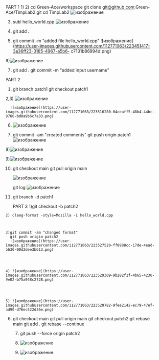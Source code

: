 PART 1
1)
2) cd Green-Ace/workspace
   git clone git@github.com:Green-Ace/TimpLab2.git
   cd TimpLab2 
   ![изображение](https://user-images.githubusercontent.com/112771063/223440455-c18d9f55-4119-42c7-a3df-6737c48a994c.png)




3) subl hello_world.cpp
  ![изображение](https://user-images.githubusercontent.com/112771063/223445500-5e89bcd9-efe8-4ecf-8ba8-32a7b55741ba.png)
  
  
  
  
 4) git add .
  
  
  
  5) git commit -m "added file hello_world.cpp" 
    ![изображение](https://user-images.githubusercontent.com/112771063/223451417-3a36ff23-3185-4967-a5b6-      c7131b86994d.png)
  
  
  
  
  6)![изображение](https://user-images.githubusercontent.com/112771063/223452618-c1a6e47b-bc2f-4cd8-8be8-9cef9b07755c.png)





  7) git add .
     git commit -m "added input username"





PART 2
1) git branch patch1
   git checkout patch1
   
   
   
2,3) ![изображение](https://user-images.githubusercontent.com/112771063/223515927-3e843234-51e7-492e-8814-3d78a22c93d8.png)




      ![изображение](https://user-images.githubusercontent.com/112771063/223516280-04ceaff5-48b4-44bc-9760-bd0a9b6c7a33.png)
   6) ![изображение](https://user-images.githubusercontent.com/112771063/223517350-7dce072b-7744-4afc-b2b3-02691a7c56e1.png)





   8) git commit -am "created comments"
       git push origin patch1
      ![изображение](https://user-images.githubusercontent.com/112771063/223519430-a72fa09d-e6d1-4802-8dea-f3b9906e3c9f.png)
      
      
      
      
      

   8)![изображение](https://user-images.githubusercontent.com/112771063/223520146-4daa8e38-ad8b-45e5-ac4b-f7e180f81720.png)






   9)![изображение](https://user-images.githubusercontent.com/112771063/223520981-574bd6da-56a0-47aa-b34b-8b31495e8817.png)







   10) git checkout main
       git pull origin main
       
       
       
       
       ![изображение](https://user-images.githubusercontent.com/112771063/223521940-48df9709-663f-4c87-b93f-a87a0bcbf4bc.png)
       
       
       
       
       
       git log
       ![изображение](https://user-images.githubusercontent.com/112771063/223522691-2e7d178a-d60f-4172-84bc-4230febd2c4c.png)
       
       
       
       
       
       
   12) git branch -d patch1

       PART 3
    1)git checkout -b patch2
    
    
    
    2) clang-format -style=Mozilla -i hello_world.cpp
    
     
 
    3)git commit -am "changed format" 
      git push origin patch2 
      ![изображение](https://user-images.githubusercontent.com/112771063/223527520-ff8988cc-17de-4ead-b630-00d2dee3b613.png)
      
      
      
    
    4) ![изображение](https://user-images.githubusercontent.com/112771063/223529309-9b282f1f-4b65-4230-9e02-b75a948c2728.png)
    
    
    
    
    5) ![изображение](https://user-images.githubusercontent.com/112771063/223529782-9fee2142-ec79-47ef-ad90-d76ec522d36e.png)
    
    
    

   6) git checkout main
      git pull origin main
      git checkout patch2
      git rebase main
      git add .
      git rebase --continue
      
      
      
      7) git push --force origin patch2
       
       
       
       8) ![изображение](https://user-images.githubusercontent.com/112771063/223536691-d0d53e72-96dd-46fb-829b-edb76575d5a9.png)




       10) ![изображение](https://user-images.githubusercontent.com/112771063/223536848-211822f4-d297-454b-9efb-c7a63387d82f.png)


    
       
      

      
     
         
















